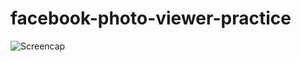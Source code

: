 facebook-photo-viewer-practice
==============================





![Screencap](facebookphotoviewertest.gif)
